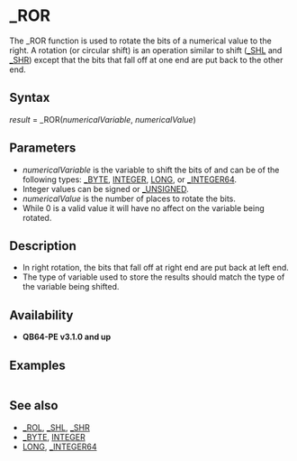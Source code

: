 # _ROR

The _ROR function is used to rotate the bits of a numerical value to the right. A rotation (or circular shift) is an operation similar to shift ([_SHL](_SHL.md) and [_SHR](_SHR.md)) except that the bits that fall off at one end are put back to the other end.

  

## Syntax

*result* = _ROR(*numericalVariable*, *numericalValue*)
  

## Parameters

* *numericalVariable* is the variable to shift the bits of and can be of the following types: [_BYTE](_BYTE.md), [INTEGER](INTEGER.md), [LONG](LONG.md), or [_INTEGER64](_INTEGER64.md).
* Integer values can be signed or [_UNSIGNED](_UNSIGNED.md).
* *numericalValue* is the number of places to rotate the bits.
* While 0 is a valid value it will have no affect on the variable being rotated.

  

## Description

* In right rotation, the bits that fall off at right end are put back at left end.
* The type of variable used to store the results should match the type of the variable being shifted.

  

## Availability

* **QB64-PE v3.1.0 and up**

  

## Examples

``` [OPTION _EXPLICIT](OPTION _EXPLICIT.md)  [DIM](DIM.md) a [AS](AS.md) [_UNSIGNED](_UNSIGNED.md) [_BYTE](_BYTE.md) [DIM](DIM.md) b [AS](AS.md) [_UNSIGNED](_UNSIGNED.md) [INTEGER](INTEGER.md) [DIM](DIM.md) c [AS](AS.md) [_UNSIGNED](_UNSIGNED.md) [LONG](LONG.md) [DIM](DIM.md) d [AS](AS.md) [_UNSIGNED](_UNSIGNED.md) [_INTEGER64](_INTEGER64.md)  a = &B11110000 b = &B1111111100000000 c = &B11111111111111110000000000000000 d = &B1111111111111111111111111111111100000000000000000000000000000000  [DO](DO.md)     a = _ROR(a, 1)     b = _ROR(b, 1)     c = _ROR(c, 1)     d = _ROR(d, 1)      [LOCATE](LOCATE.md) 1, 1: [PRINT](PRINT.md) [RIGHT$](RIGHT$.md)([STRING$](STRING$.md)(8, "0") + [_BIN$](_BIN$.md)(a), 8);     [LOCATE](LOCATE.md) 2, 1: [PRINT](PRINT.md) [RIGHT$](RIGHT$.md)([STRING$](STRING$.md)(16, "0") + [_BIN$](_BIN$.md)(b), 16);     [LOCATE](LOCATE.md) 3, 1: [PRINT](PRINT.md) [RIGHT$](RIGHT$.md)([STRING$](STRING$.md)(32, "0") + [_BIN$](_BIN$.md)(c), 32);     [LOCATE](LOCATE.md) 4, 1: [PRINT](PRINT.md) [RIGHT$](RIGHT$.md)([STRING$](STRING$.md)(64, "0") + [_BIN$](_BIN$.md)(d), 64);      [_LIMIT](_LIMIT.md) 15 [LOOP](LOOP.md) [WHILE](WHILE.md) [_KEYHIT](_KEYHIT.md) <> 27  
```

  

## See also

* [_ROL](_ROL.md), [_SHL](_SHL.md), [_SHR](_SHR.md)
* [_BYTE](_BYTE.md), [INTEGER](INTEGER.md)
* [LONG](LONG.md), [_INTEGER64](_INTEGER64.md)

  

